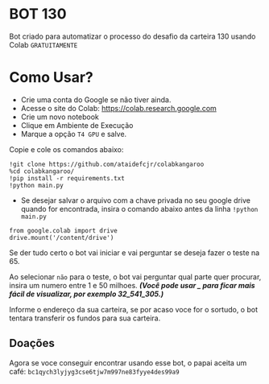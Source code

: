 # BOT 130 

Bot criado para automatizar o processo do desafio da carteira 130 usando Colab `GRATUITAMENTE`

# Como Usar? 
* Crie uma conta do Google se não tiver ainda.
* Acesse o site do Colab: https://colab.research.google.com
* Crie um novo notebook
* Clique em Ambiente de Execução
* Marque a opção `T4 GPU` e salve.

Copie e cole os comandos abaixo:

```
!git clone https://github.com/ataidefcjr/colabkangaroo
%cd colabkangaroo/
!pip install -r requirements.txt
!python main.py
```

* Se desejar salvar o arquivo com a chave privada no seu google drive quando for encontrada, insira o comando abaixo antes da linha `!python main.py`
```
from google.colab import drive
drive.mount('/content/drive')
```

Se der tudo certo o bot vai iniciar e vai perguntar se deseja fazer o teste na 65.

Ao selecionar `não` para o teste, o bot vai perguntar qual parte quer procurar, insira um numero entre 1 e 50 milhoes.
***(Você pode usar _ para ficar mais fácil de visualizar, por exemplo 32_541_305.)***


Informe o endereço da sua carteira, se por acaso voce for o sortudo, o bot tentara transferir os fundos para sua carteira.    

## Doações 

Agora se voce conseguir encontrar usando esse bot, o papai aceita um café: `bc1qych3lyjyg3cse6tjw7m997ne83fyye4des99a9`